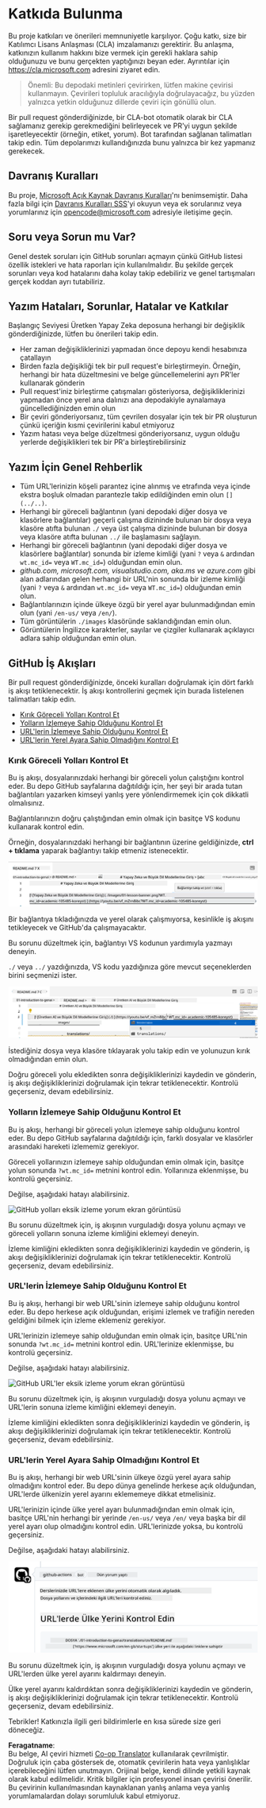 <!--
CO_OP_TRANSLATOR_METADATA:
{
  "original_hash": "57c41f2af71001a2cff9d8eb797cb843",
  "translation_date": "2025-05-19T11:15:40+00:00",
  "source_file": "CONTRIBUTING.md",
  "language_code": "tr"
}
-->
# Katkıda Bulunma

Bu proje katkıları ve önerileri memnuniyetle karşılıyor. Çoğu katkı, size bir Katılımcı Lisans Anlaşması (CLA) imzalamanızı gerektirir. Bu anlaşma, katkınızın kullanım hakkını bize vermek için gerekli haklara sahip olduğunuzu ve bunu gerçekten yaptığınızı beyan eder. Ayrıntılar için <https://cla.microsoft.com> adresini ziyaret edin.

> Önemli: Bu depodaki metinleri çevirirken, lütfen makine çevirisi kullanmayın. Çevirileri topluluk aracılığıyla doğrulayacağız, bu yüzden yalnızca yetkin olduğunuz dillerde çeviri için gönüllü olun.

Bir pull request gönderdiğinizde, bir CLA-bot otomatik olarak bir CLA sağlamanız gerekip gerekmediğini belirleyecek ve PR'yi uygun şekilde işaretleyecektir (örneğin, etiket, yorum). Bot tarafından sağlanan talimatları takip edin. Tüm depolarımızı kullandığınızda bunu yalnızca bir kez yapmanız gerekecek.

## Davranış Kuralları

Bu proje, [Microsoft Açık Kaynak Davranış Kuralları](https://opensource.microsoft.com/codeofconduct/?WT.mc_id=academic-105485-koreyst)'nı benimsemiştir. Daha fazla bilgi için [Davranış Kuralları SSS](https://opensource.microsoft.com/codeofconduct/faq/?WT.mc_id=academic-105485-koreyst)'yi okuyun veya ek sorularınız veya yorumlarınız için [opencode@microsoft.com](mailto:opencode@microsoft.com) adresiyle iletişime geçin.

## Soru veya Sorun mu Var?

Genel destek soruları için GitHub sorunları açmayın çünkü GitHub listesi özellik istekleri ve hata raporları için kullanılmalıdır. Bu şekilde gerçek sorunları veya kod hatalarını daha kolay takip edebiliriz ve genel tartışmaları gerçek koddan ayrı tutabiliriz.

## Yazım Hataları, Sorunlar, Hatalar ve Katkılar

Başlangıç Seviyesi Üretken Yapay Zeka deposuna herhangi bir değişiklik gönderdiğinizde, lütfen bu önerileri takip edin.

* Her zaman değişikliklerinizi yapmadan önce depoyu kendi hesabınıza çatallayın
* Birden fazla değişikliği tek bir pull request'e birleştirmeyin. Örneğin, herhangi bir hata düzeltmesini ve belge güncellemelerini ayrı PR'ler kullanarak gönderin
* Pull request'iniz birleştirme çatışmaları gösteriyorsa, değişikliklerinizi yapmadan önce yerel ana dalınızı ana depodakiyle aynalamaya güncellediğinizden emin olun
* Bir çeviri gönderiyorsanız, tüm çevrilen dosyalar için tek bir PR oluşturun çünkü içeriğin kısmi çevirilerini kabul etmiyoruz
* Yazım hatası veya belge düzeltmesi gönderiyorsanız, uygun olduğu yerlerde değişiklikleri tek bir PR'a birleştirebilirsiniz

## Yazım İçin Genel Rehberlik

- Tüm URL'lerinizin köşeli parantez içine alınmış ve etrafında veya içinde ekstra boşluk olmadan parantezle takip edildiğinden emin olun `[](../..)`.
- Herhangi bir göreceli bağlantının (yani depodaki diğer dosya ve klasörlere bağlantılar) geçerli çalışma dizininde bulunan bir dosya veya klasöre atıfta bulunan `./` veya üst çalışma dizininde bulunan bir dosya veya klasöre atıfta bulunan `../` ile başlamasını sağlayın.
- Herhangi bir göreceli bağlantının (yani depodaki diğer dosya ve klasörlere bağlantılar) sonunda bir izleme kimliği (yani `?` veya `&` ardından `wt.mc_id=` veya `WT.mc_id=`) olduğundan emin olun.
- _github.com, microsoft.com, visualstudio.com, aka.ms ve azure.com_ gibi alan adlarından gelen herhangi bir URL'nin sonunda bir izleme kimliği (yani `?` veya `&` ardından `wt.mc_id=` veya `WT.mc_id=`) olduğundan emin olun.
- Bağlantılarınızın içinde ülkeye özgü bir yerel ayar bulunmadığından emin olun (yani `/en-us/` veya `/en/`).
- Tüm görüntülerin `./images` klasöründe saklandığından emin olun.
- Görüntülerin İngilizce karakterler, sayılar ve çizgiler kullanarak açıklayıcı adlara sahip olduğundan emin olun.

## GitHub İş Akışları

Bir pull request gönderdiğinizde, önceki kuralları doğrulamak için dört farklı iş akışı tetiklenecektir.
İş akışı kontrollerini geçmek için burada listelenen talimatları takip edin.

- [Kırık Göreceli Yolları Kontrol Et](../..)
- [Yolların İzlemeye Sahip Olduğunu Kontrol Et](../..)
- [URL'lerin İzlemeye Sahip Olduğunu Kontrol Et](../..)
- [URL'lerin Yerel Ayara Sahip Olmadığını Kontrol Et](../..)

### Kırık Göreceli Yolları Kontrol Et

Bu iş akışı, dosyalarınızdaki herhangi bir göreceli yolun çalıştığını kontrol eder.
Bu depo GitHub sayfalarına dağıtıldığı için, her şeyi bir arada tutan bağlantıları yazarken kimseyi yanlış yere yönlendirmemek için çok dikkatli olmalısınız.

Bağlantılarınızın doğru çalıştığından emin olmak için basitçe VS kodunu kullanarak kontrol edin.

Örneğin, dosyalarınızdaki herhangi bir bağlantının üzerine geldiğinizde, **ctrl + tıklama** yaparak bağlantıyı takip etmeniz istenecektir.

![VS kodu bağlantıları takip et ekran görüntüsü](../../translated_images/vscode-follow-link.f8e8fd9192241d8163db78371e22a7a4e032a1ca9219696d7eb3eb103d1b7544.tr.png)

Bir bağlantıya tıkladığınızda ve yerel olarak çalışmıyorsa, kesinlikle iş akışını tetikleyecek ve GitHub'da çalışmayacaktır.

Bu sorunu düzeltmek için, bağlantıyı VS kodunun yardımıyla yazmayı deneyin.

`./` veya `../` yazdığınızda, VS kodu yazdığınıza göre mevcut seçeneklerden birini seçmenizi ister.

![VS kodu göreceli yolu seç ekran görüntüsü](../../translated_images/vscode-select-relative-path.b2cf754af764c28401e8098dbd372d00e8d2ac89c6b75e59f1450f99cb6a4ede.tr.png)

İstediğiniz dosya veya klasöre tıklayarak yolu takip edin ve yolunuzun kırık olmadığından emin olun.

Doğru göreceli yolu ekledikten sonra değişikliklerinizi kaydedin ve gönderin, iş akışı değişikliklerinizi doğrulamak için tekrar tetiklenecektir.
Kontrolü geçerseniz, devam edebilirsiniz.

### Yolların İzlemeye Sahip Olduğunu Kontrol Et

Bu iş akışı, herhangi bir göreceli yolun izlemeye sahip olduğunu kontrol eder.
Bu depo GitHub sayfalarına dağıtıldığı için, farklı dosyalar ve klasörler arasındaki hareketi izlememiz gerekiyor.

Göreceli yollarınızın izlemeye sahip olduğundan emin olmak için, basitçe yolun sonunda `?wt.mc_id=` metnini kontrol edin.
Yollarınıza eklenmişse, bu kontrolü geçersiniz.

Değilse, aşağıdaki hatayı alabilirsiniz.

![GitHub yolları eksik izleme yorum ekran görüntüsü](../../translated_images/github-check-paths-missing-tracking-comment.1442630ba6e07efa327f46d27447178ae1c6d3b9960023dee1a69dd50f8a3653.tr.png)

Bu sorunu düzeltmek için, iş akışının vurguladığı dosya yolunu açmayı ve göreceli yolların sonuna izleme kimliğini eklemeyi deneyin.

İzleme kimliğini ekledikten sonra değişikliklerinizi kaydedin ve gönderin, iş akışı değişikliklerinizi doğrulamak için tekrar tetiklenecektir.
Kontrolü geçerseniz, devam edebilirsiniz.

### URL'lerin İzlemeye Sahip Olduğunu Kontrol Et

Bu iş akışı, herhangi bir web URL'sinin izlemeye sahip olduğunu kontrol eder.
Bu depo herkese açık olduğundan, erişimi izlemek ve trafiğin nereden geldiğini bilmek için izleme eklemeniz gerekiyor.

URL'lerinizin izlemeye sahip olduğundan emin olmak için, basitçe URL'nin sonunda `?wt.mc_id=` metnini kontrol edin.
URL'lerinize eklenmişse, bu kontrolü geçersiniz.

Değilse, aşağıdaki hatayı alabilirsiniz.

![GitHub URL'ler eksik izleme yorum ekran görüntüsü](../../translated_images/github-check-urls-missing-tracking-comment.acd262e537606c01187cb5f4d248176839b5f512342ff9b6c367509ec285eebc.tr.png)

Bu sorunu düzeltmek için, iş akışının vurguladığı dosya yolunu açmayı ve URL'lerin sonuna izleme kimliğini eklemeyi deneyin.

İzleme kimliğini ekledikten sonra değişikliklerinizi kaydedin ve gönderin, iş akışı değişikliklerinizi doğrulamak için tekrar tetiklenecektir.
Kontrolü geçerseniz, devam edebilirsiniz.

### URL'lerin Yerel Ayara Sahip Olmadığını Kontrol Et

Bu iş akışı, herhangi bir web URL'sinin ülkeye özgü yerel ayara sahip olmadığını kontrol eder.
Bu depo dünya genelinde herkese açık olduğundan, URL'lerde ülkenizin yerel ayarını eklememeye dikkat etmelisiniz.

URL'lerinizin içinde ülke yerel ayarı bulunmadığından emin olmak için, basitçe URL'nin herhangi bir yerinde `/en-us/` veya `/en/` veya başka bir dil yerel ayarı olup olmadığını kontrol edin.
URL'lerinizde yoksa, bu kontrolü geçersiniz.

Değilse, aşağıdaki hatayı alabilirsiniz.

![GitHub ülke yerel ayarı yorum ekran görüntüsü](../../translated_images/github-check-country-locale-comment.15ae33688215cfe678e813c4dc0bf40d5d9341ee36dc95d6cc0684fa9a204224.tr.png)

Bu sorunu düzeltmek için, iş akışının vurguladığı dosya yolunu açmayı ve URL'lerden ülke yerel ayarını kaldırmayı deneyin.

Ülke yerel ayarını kaldırdıktan sonra değişikliklerinizi kaydedin ve gönderin, iş akışı değişikliklerinizi doğrulamak için tekrar tetiklenecektir.
Kontrolü geçerseniz, devam edebilirsiniz.

Tebrikler! Katkınızla ilgili geri bildirimlerle en kısa sürede size geri döneceğiz.

**Feragatname**:  
Bu belge, AI çeviri hizmeti [Co-op Translator](https://github.com/Azure/co-op-translator) kullanılarak çevrilmiştir. Doğruluk için çaba göstersek de, otomatik çevirilerin hata veya yanlışlıklar içerebileceğini lütfen unutmayın. Orijinal belge, kendi dilinde yetkili kaynak olarak kabul edilmelidir. Kritik bilgiler için profesyonel insan çevirisi önerilir. Bu çevirinin kullanılmasından kaynaklanan yanlış anlama veya yanlış yorumlamalardan dolayı sorumluluk kabul etmiyoruz.